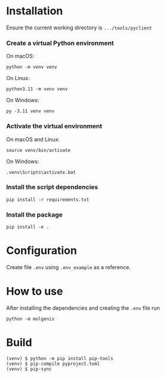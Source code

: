 # Installation

Ensure the current working directory is `.../tools/pyclient`

### Create a virtual Python environment

On macOS:

    python -m venv venv

On Linux:

    python3.11 -m venv venv
    
On Windows:

    py -3.11 venv venv

### Activate the virtual environment
    
On macOS and Linux:

    source venv/bin/activate
    
On Windows:

    .venv\Scripts\activate.bat

### Install the script dependencies

    pip install -r requirements.txt

### Install the package

    pip install -e .

# Configuration
Create file `.env` using  `.env_example` as a reference.



# How to use
After installing the dependencies and creating the `.env` file run
    
    python -m molgenis

# Build

    (venv) $ python -m pip install pip-tools
    (venv) $ pip-compile pyproject.toml
    (venv) $ pip-sync
